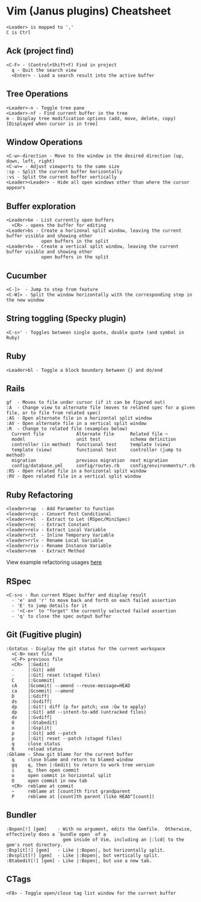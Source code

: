 # Vim (Janus plugins) Cheatsheet
    <Leader> is mapped to ','
    C is Ctrl

## Ack (project find)
    <C-F> - (Control+Shift+F) Find in project
      q - Quit the search view
      <Enter> - Load a search result into the active buffer

## Tree Operations
    <Leader>-n - Toggle tree pane
    <Leader>-nf - Find current buffer in the tree
    m - Display tree modification options (add, move, delete, copy) [Displayed when cursor is in tree]

## Window Operations
    <C-w>-direction - Move to the window in the desired direction (up, down, left, right)
    <C-w>= - Adjust viewports to the same size
    :sp - Split the current buffer horizontally
    :vs - Split the current buffer vertically
    <Leader><Leader> - Hide all open windows other than where the cursor appears

## Buffer exploration
    <Leader>be - List currently open buffers
      <CR> - opens the buffer for editing
    <Leader>bs - Create a horizonal split window, leaving the current buffer visible and showing other
                 open buffers in the split
    <Leader>bv - Create a vertical split window, leaving the current buffer visible and showing other
                 open buffers in the split

## Cucumber
    <C-]>  - Jump to step from feature
    <C-W]> - Split the window horizontally with the corresponding step in the new window

## String toggling (Specky plugin)
    <C-s>' - Toggles between single quote, double quote (and symbol in Ruby)

## Ruby
    <Leader>bl - Toggle a block boundary between {} and do/end

## Rails
    gf  - Moves to file under cursor (if it can be figured out)
    :A  - Change view to alternate file (moves to related spec for a given file, or to file from related spec)
    :AS - Open alternate file in a horizontal split window
    :AV - Open alternate file in a vertical split window
    :R  - Change to related file (examples below)
      Current file            Alternate file      Related file ~
      model                   unit test           schema definition
      controller (in method)  functional test     template (view)
      template (view)         functional test     controller (jump to method)
      migration               previous migration  next migration
      config/database.yml     config/routes.rb    config/environments/*.rb
    :RS - Open related file in a horizontal split window
    :RV - Open related file in a vertical split window

## Ruby Refactoring
    <leader>rap  - Add Parameter to function
    <leader>rcpc - Convert Post Conditional
    <leader>rel  - Extract to Let (RSpec/MiniSpec)
    <leader>rec  - Extract Constant
    <leader>relv - Extract Local Variable
    <leader>rit  - Inline Temporary Variable
    <leader>rrlv - Rename Local Variable
    <leader>rriv - Rename Instance Variable
    <leader>rem  - Extract Method
View example refactoring usages [here](http://justinram.wordpress.com/2010/12/30/vim-ruby-refactoring-series/)

## RSpec
    <C-s>s - Run current RSpec buffer and display result
      - 'e' and 'r' to move back and forth on each failed assertion
      - 'E' to jump details for it
      - '<C-e>' to "forget" the currently selected failed assertion
      - 'q' to close the spec output buffer

## Git (Fugitive plugin)
    :Gstatus - Display the git status for the current workspace
      <C-N> next file
      <C-P> previous file
      <CR>  |:Gedit|
      -     |:Git| add
      -     |:Git| reset (staged files)
      C     |:Gcommit|
      cA    |Gcommit| --amend --reuse-message=HEAD
      ca    |Gcommit| --amend
      D     |:Gdiff|
      ds    |:Gsdiff|
      dp    |:Git!| diff (p for patch; use :Gw to apply)
      dp    |:Git| add --intent-to-add (untracked files)
      dv    |:Gvdiff|
      O     |:Gtabedit|
      o     |:Gsplit|
      p     |:Git| add --patch
      p     |:Git| reset --patch (staged files)
      q     close status
      R     reload status
    :Gblame - Show git blame for the current buffer
      q     close blame and return to blamed window
      gq    q, then |:Gedit| to return to work tree version
      i     q, then open commit
      o     open commit in horizontal split
      O     open commit in new tab
      <CR>  reblame at commit
      ~     reblame at [count]th first grandparent
      P     reblame at [count]th parent (like HEAD^[count])

## Bundler
    :Bopen[!] [gem]    - With no argument, edits the Gemfile.  Otherwise, effectively does a `bundle open` of a
                         gem inside of Vim, including an |:lcd| to the gem's root directory.
    :Bsplit[!] [gem]   - Like |:Bopen|, but horizontally split.
    :Bvsplit[!] [gem]  - Like |:Bopen|, but vertically split.
    :Btabedit[!] [gem] - Like |:Bopen|, but use a new tab.

## CTags
    <F8> - Toggle open/close tag list window for the current buffer
